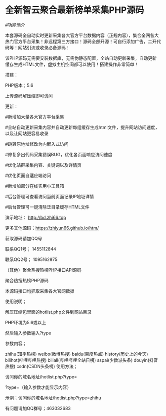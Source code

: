 # 全新智云聚合最新榜单采集PHP源码
#功能简介

本套源码全自动实时更新采集各大官方平台数据内容（正规内容），集合全网各大热门官方平台采集！非远程第三方接口！源码全部开源！可自行添加广告，二开代码等！网站引流或收录必备源码！

该PHP源码无需要安装数据库，无需伪静态配置，全站自动更新采集，自动更新缓存生成HTML文件，虚拟主机空间都可以使用！搭建操作非常简单！

搭建：

PHP版本；5.6

上传源码解压缩即可访问

更新：

#新增加大量各大官方平台采集

#全站自动更新采集内容并自动更新每组缓存生成html文件，提升网站访问速度，以及让网站更容易收录

#跳转原地址修改为内嵌入式访问

#修复多出代码采集错误BUG，优化各页面响应访问速度

#优化站群采集内容、关键词以及详情页

#优化页面自适应端访问

#新增加部分在线实用小工具箱

#后台管理可查看访问当前页面记录IP地址详情

#后台管理可一键清除泛目录缓存HTML文件

演示地址： http://bd.zhi66.top

更多其他源码；https://zhiyun66.github.io/htm/


获取源码请加QQ号

联系QQ1号； 1455112844

联系QQ2号； 1095162875


（其他）聚合热搜热榜PHP接口API源码

聚合热搜热榜PHP源码

本源码接口均抓取采集各大官网数据

使用说明；

解压压缩包里面的hotlist.php文件到网站目录

PHP环境为5.6或以上

然后输入参数输入?type

参数内容；

zhihu(知乎热榜) weibo(微博热搜) baidu(百度热点) history(历史上的今天) bilihot(哔哩哔哩热搜) biliall(哔哩哔哩全站日榜) sspai(少数派头条) douyin(抖音热搜) csdn(CSDN头条榜)
使用方法；

访问你的域名地址/hotlist.php?type=

?type=（输入参数才能显示内容）

示例；访问你的域名地址/hotlist.php?type=zhihu


有问题请加QQ群号；463032683
